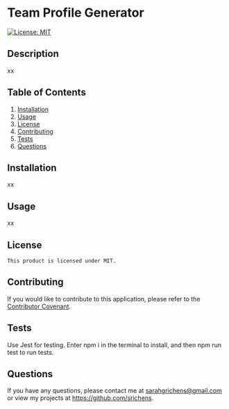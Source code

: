 # Team Profile Generator


[![License: MIT](https://img.shields.io/badge/License-MIT-yellow.svg)](https://opensource.org/licenses/MIT)


## Description
xx



## Table of Contents
1. [Installation](#installation)
2. [Usage](#usage)
3. [License](#license)
4. [Contributing](#contributing)
5. [Tests](#tests)
6. [Questions](#questions)

## Installation
xx

## Usage
xx

## License
    This product is licensed under MIT.

## Contributing
If you would like to contribute to this application, please refer to the [Contributor Covenant](https://www.contributor-covenant.org/).

## Tests
Use Jest for testing. Enter npm i in the terminal to install, and then npm run test to run tests.

## Questions
If you have any questions, please contact me at sarahgrichens@gmail.com or view my projects at https://github.com/srichens.